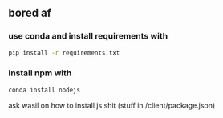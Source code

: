 ## bored af

### use conda and install requirements with

```bash
pip install -r requirements.txt
```

### install npm with
```bash
conda install nodejs
```

ask wasil on how to install js shit (stuff in /client/package.json)